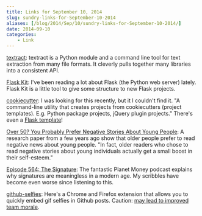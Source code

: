 ```yaml
---
title: Links for September 10, 2014
slug: sundry-links-for-September-10-2014
aliases: [/blog/2014/Sep/10/sundry-links-for-September-10-2014/]
date: 2014-09-10
categories:
    - Link
---
```


[textract](http://textract.readthedocs.org/en/latest/): textract is a Python module and a command line tool for text extraction from many file formats. It cleverly pulls together many libraries into a consistent API.

[Flask Kit](https://github.com/semirook/flask-kit): I've been reading a lot about Flask (the Python web server) lately. Flask Kit is a little tool to give some structure to new Flask projects.

[cookiecutter](https://github.com/audreyr/cookiecutter): I was looking for this recently, but it I couldn't find it. "A command-line utility that creates projects from cookiecutters (project templates). E.g. Python package projects, jQuery plugin projects." There's even a [Flask template](https://github.com/sloria/cookiecutter-flask)!

[Over 50? You Probably Prefer Negative Stories About Young People](http://www.sciencedaily.com/releases/2010/08/100830094930.htm): A research paper from a few years ago show that older people prefer to read negative news about young people. "In fact, older readers who chose to read negative stories about young individuals actually get a small boost in their self-esteem."

[Episode 564: The Signature](http://www.npr.org/blogs/money/2014/08/29/344034815/episode-564-the-signature): The fantastic Planet Money podcast explains why signatures are meaningless in a modern age. My scribbles have become even worse since listening to this.

[github-selfies](https://github.com/thieman/github-selfies): Here's a Chrome and Firefox extension that allows you to quickly embed gif selfies in Github posts. Caution: [may lead to improved team morale](http://www.threechords.org/blog/how-animated-gif-selfies-fixed-our-teams-morale/).
